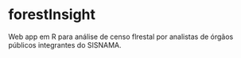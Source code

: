 # forestInsight
Web app em R para análise de censo flrestal por analistas de órgãos públicos integrantes do SISNAMA.
